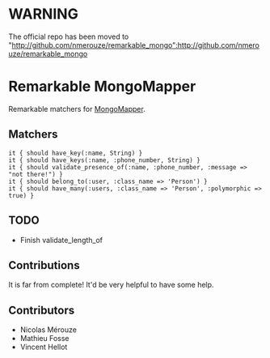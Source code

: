 # WARNING

The official repo has been moved to "http://github.com/nmerouze/remarkable_mongo":http://github.com/nmerouze/remarkable_mongo

# Remarkable MongoMapper

Remarkable matchers for [MongoMapper](http://github.com/jnunemaker/mongomapper).

## Matchers

<pre><code>it { should have_key(:name, String) }
it { should have_keys(:name, :phone_number, String) }
it { should validate_presence_of(:name, :phone_number, :message => "not there!") }
it { should belong_to(:user, :class_name => 'Person') }
it { should have_many(:users, :class_name => 'Person', :polymorphic => true) }</code></pre>

## TODO

* Finish validate_length_of

## Contributions

It is far from complete! It'd be very helpful to have some help.

## Contributors

* Nicolas Mérouze
* Mathieu Fosse
* Vincent Hellot